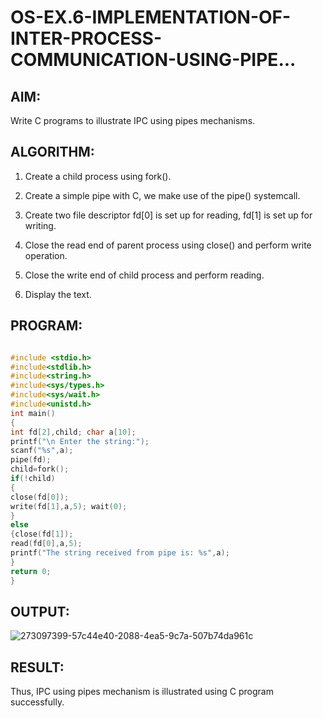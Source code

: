 # OS-EX.6-IMPLEMENTATION-OF-INTER-PROCESS-COMMUNICATION-USING-PIPE...

## AIM:

Write C programs to illustrate IPC using pipes mechanisms.

## ALGORITHM:

1. Create a child process using fork().
   
2. Create a simple pipe with C, we make use of the pipe() systemcall.
   
3. Create two file descriptor fd[0] is set up for reading, fd[1] is set up for writing.
   
4. Close the read end of parent process using close() and perform write operation.
   
5. Close the write end of child process and perform reading.
    
6. Display the text.
   
## PROGRAM:

```c

#include <stdio.h>
#include<stdlib.h>
#include<string.h>
#include<sys/types.h>
#include<sys/wait.h>
#include<unistd.h>
int main()
{
int fd[2],child; char a[10];
printf("\n Enter the string:");
scanf("%s",a);
pipe(fd);
child=fork();
if(!child)
{
close(fd[0]);
write(fd[1],a,5); wait(0);
}
else
{close(fd[1]);
read(fd[0],a,5);
printf("The string received from pipe is: %s",a);
}
return 0;
}

```

## OUTPUT:

![273097399-57c44e40-2088-4ea5-9c7a-507b74da961c](https://github.com/Snehahv/OS-EX.6-IMPLEMENTATION-OF-INTER-PROCESS-COMMUNICATION-USING-PIPE/assets/119104131/4fd417b1-2b81-4495-b271-73833e02efab)

## RESULT:

Thus, IPC using pipes mechanism is illustrated using C program successfully.


